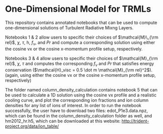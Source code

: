 # One-Dimensional Model for TRMLs
This repository contains annotated notebooks that can be used to compute one-dimensional solutions of Turbulent Radiative Mixng Layers.

Notebooks 1 & 2 allow users to specific their choices of $\mathcal{M}\_{\rm rel}$, $\chi$, $\tau$, h, $f_{\nu}$, and $Pr$ and compute a corresponding solution using either the cosine vx or the cosine x-momentum profile setup, respectively. 

Notebooks 3 & 4 allow users to specific their choices of $\mathcal{M}_{\rm rel}$, $\chi$, $\tau$ and computes the corresponding $f_{\nu}$ and $Pr$ that satisfies energy conservation ($\mathcal{H}_visc = 0.5 \dot m \mathcal{M}_{\rm rel}^2$). (again, using either the cosine vx or the cosine x-momentum profile setup, respectively)

The folder named column_density_calculation contains notebook 5 that can be used to calculate a 1D solution using the cosine vx profile and a realistic cooling curve, and plot the corresponding ion fractions and ion column densities for any list of ions of interest. In order to run the notebook successfully, the user have to download two files: edot_P1e3.data.npz, which can be found in the column_density_calculation folder as well, and hm2012_hr.h5, which can be downloaded at this website: http://trident-project.org/data/ion_table/

